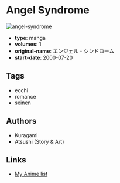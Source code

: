# Angel Syndrome

![angel-syndrome](https://cdn.myanimelist.net/images/manga/4/38724.jpg)

-   **type**: manga
-   **volumes**: 1
-   **original-name**: エンジェル・シンドローム
-   **start-date**: 2000-07-20

## Tags

-   ecchi
-   romance
-   seinen

## Authors

-   Kuragami
-   Atsushi (Story & Art)

## Links

-   [My Anime list](https://myanimelist.net/manga/23830/Angel_Syndrome)
